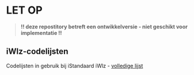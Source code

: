 # LET OP
> **!! deze repostitory betreft een ontwikkelversie - niet geschikt voor implementatie !!**

## iWlz-codelijsten
Codelijsten in gebruik bij iStandaard iWlz - [volledige lijst](https://github.com/iStandaarden/iWlz-codelijsten/blob/main/iWlz-codelijsten.md)
